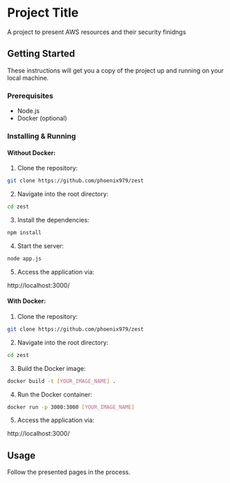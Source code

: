 # Project Title

A project to present  AWS resources and their security finidngs

## Getting Started

These instructions will get you a copy of the project up and running on your local machine.

### Prerequisites

- Node.js
- Docker (optional)

### Installing & Running

#### Without Docker:

1. Clone the repository:
 ```bash
git clone https://github.com/phoenix979/zest
```

2. Navigate into the root directory:

```bash
cd zest
```

3. Install the dependencies:

```bash
npm install
```

4. Start the server:

```bash
node app.js
```

5. Access the application via:

http://localhost:3000/


#### With Docker:

1. Clone the repository:

```bash
git clone https://github.com/phoenix979/zest
```

2. Navigate into the root directory:

```bash
cd zest
```

3. Build the Docker image:

```bash
docker build -t [YOUR_IMAGE_NAME] .
```

4. Run the Docker container:

```bash
docker run -p 3000:3000 [YOUR_IMAGE_NAME]
```

5. Access the application via:

http://localhost:3000/

## Usage

Follow the presented pages in the process.